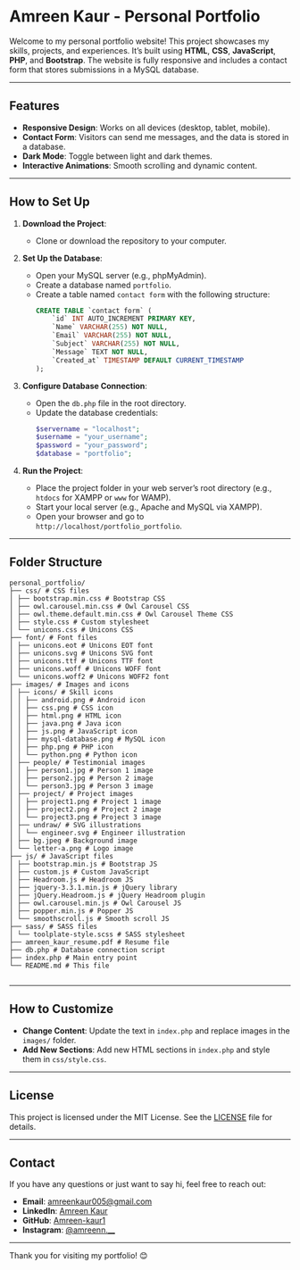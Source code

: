 # Amreen Kaur - Personal Portfolio

Welcome to my personal portfolio website! This project showcases my skills, projects, and experiences. It’s built using **HTML**, **CSS**, **JavaScript**, **PHP**, and **Bootstrap**. The website is fully responsive and includes a contact form that stores submissions in a MySQL database.

---

## Features
- **Responsive Design**: Works on all devices (desktop, tablet, mobile).
- **Contact Form**: Visitors can send me messages, and the data is stored in a database.
- **Dark Mode**: Toggle between light and dark themes.
- **Interactive Animations**: Smooth scrolling and dynamic content.

---

## How to Set Up
1. **Download the Project**:
   - Clone or download the repository to your computer.

2. **Set Up the Database**:
   - Open your MySQL server (e.g., phpMyAdmin).
   - Create a database named `portfolio`.
   - Create a table named `contact form` with the following structure:
     ```sql
     CREATE TABLE `contact form` (
         `id` INT AUTO_INCREMENT PRIMARY KEY,
         `Name` VARCHAR(255) NOT NULL,
         `Email` VARCHAR(255) NOT NULL,
         `Subject` VARCHAR(255) NOT NULL,
         `Message` TEXT NOT NULL,
         `Created_at` TIMESTAMP DEFAULT CURRENT_TIMESTAMP
     );
     ```

3. **Configure Database Connection**:
   - Open the `db.php` file in the root directory.
   - Update the database credentials:
     ```php
     $servername = "localhost";
     $username = "your_username";
     $password = "your_password";
     $database = "portfolio";
     ```

4. **Run the Project**:
   - Place the project folder in your web server’s root directory (e.g., `htdocs` for XAMPP or `www` for WAMP).
   - Start your local server (e.g., Apache and MySQL via XAMPP).
   - Open your browser and go to `http://localhost/portfolio_portfolio`.

---

## Folder Structure
```
personal_portfolio/
├── css/ # CSS files
│ ├── bootstrap.min.css # Bootstrap CSS
│ ├── owl.carousel.min.css # Owl Carousel CSS
│ ├── owl.theme.default.min.css # Owl Carousel Theme CSS
│ ├── style.css # Custom stylesheet
│ └── unicons.css # Unicons CSS
├── font/ # Font files
│ ├── unicons.eot # Unicons EOT font
│ ├── unicons.svg # Unicons SVG font
│ ├── unicons.ttf # Unicons TTF font
│ ├── unicons.woff # Unicons WOFF font
│ └── unicons.woff2 # Unicons WOFF2 font
├── images/ # Images and icons
│ ├── icons/ # Skill icons
│ │ ├── android.png # Android icon
│ │ ├── css.png # CSS icon
│ │ ├── html.png # HTML icon
│ │ ├── java.png # Java icon
│ │ ├── js.png # JavaScript icon
│ │ ├── mysql-database.png # MySQL icon
│ │ ├── php.png # PHP icon
│ │ └── python.png # Python icon
│ ├── people/ # Testimonial images
│ │ ├── person1.jpg # Person 1 image
│ │ ├── person2.jpg # Person 2 image
│ │ └── person3.jpg # Person 3 image
│ ├── project/ # Project images
│ │ ├── project1.png # Project 1 image
│ │ ├── project2.png # Project 2 image
│ │ └── project3.png # Project 3 image
│ ├── undraw/ # SVG illustrations
│ │ └── engineer.svg # Engineer illustration
│ ├── bg.jpeg # Background image
│ └── letter-a.png # Logo image
├── js/ # JavaScript files
│ ├── bootstrap.min.js # Bootstrap JS
│ ├── custom.js # Custom JavaScript
│ ├── Headroom.js # Headroom JS
│ ├── jquery-3.3.1.min.js # jQuery library
│ ├── jQuery.Headroom.js # jQuery Headroom plugin
│ ├── owl.carousel.min.js # Owl Carousel JS
│ ├── popper.min.js # Popper JS
│ └── smoothscroll.js # Smooth scroll JS
├── sass/ # SASS files
│ └── toolplate-style.scss # SASS stylesheet
├── amreen_kaur_resume.pdf # Resume file
├── db.php # Database connection script
├── index.php # Main entry point
└── README.md # This file


```
---

## How to Customize
- **Change Content**: Update the text in `index.php` and replace images in the `images/` folder.
- **Add New Sections**: Add new HTML sections in `index.php` and style them in `css/style.css`.

---

## License
This project is licensed under the MIT License. See the [LICENSE](LICENSE) file for details.

---

## Contact
If you have any questions or just want to say hi, feel free to reach out:
- **Email**: [amreenkaur005@gmail.com](mailto:amreenkaur005@gmail.com)
- **LinkedIn**: [Amreen Kaur](https://www.linkedin.com/in/amreen-kaur00/)
- **GitHub**: [Amreen-kaur1](https://github.com/Amreen-kaur1)
- **Instagram**: [@amreenn.__](https://www.instagram.com/amreenn.__/)

---

Thank you for visiting my portfolio! 😊

